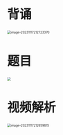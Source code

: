 # 背诵

<img src="https://cvp.oss-cn-shanghai.aliyuncs.com/picgo/202311172127463.png" alt="image-20231117212723370" style="zoom:50%;" />



# 题目

<img src="https://cvp.oss-cn-shanghai.aliyuncs.com/picgo/202311172105329.png" style="zoom:50%;" />



# 视频解析

<img src="https://cvp.oss-cn-shanghai.aliyuncs.com/picgo/202311172126739.png" alt="image-20231117212659615" style="zoom:50%;" />



